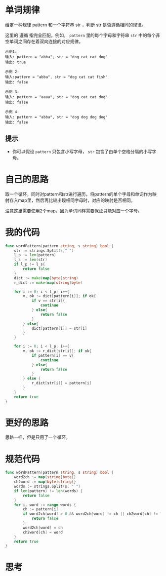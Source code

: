 # 单词规律

给定一种规律 pattern 和一个字符串 str ，判断 str 是否遵循相同的规律。

这里的 遵循 指完全匹配，例如， `pattern` 里的每个字母和字符串 `str` 中的每个非空单词之间存在着双向连接的对应规律。

```
示例1:
输入: pattern = "abba", str = "dog cat cat dog"
输出: true

示例 2:
输入:pattern = "abba", str = "dog cat cat fish"
输出: false

示例 3:
输入: pattern = "aaaa", str = "dog cat cat dog"
输出: false

示例 4:
输入: pattern = "abba", str = "dog dog dog dog"
输出: false
```

## 提示

- 你可以假设 `pattern` 只包含小写字母， `str` 包含了由单个空格分隔的小写字母。  

# 自己的思路

取一个循环，同时对pattern和str进行遍历，将pattern的单个字母和单词作为映射存入map里，然后再比较出现相同字母时，对应的映射是否相同。

注意这里需要使用2个map，因为单词同样需要保证只能对应一个字母。

# 我的代码

```go
func wordPattern(pattern string, s string) bool {
    str := strings.Split(s," ")
    l_p := len(pattern)
    l_s := len(str)
    if l_p != l_s{
        return false
    }
    dict := make(map[byte]string)
    r_dict := make(map[string]byte)

    for i := 0; i < l_p; i++{
        v, ok := dict[pattern[i]]; if ok{
            if v == str[i]{
                continue
            } else{
                return false
            }
        } else{
            dict[pattern[i]] = str[i]
        }
    }

    for i := 0; i < l_p; i++{
        v, ok := r_dict[str[i]]; if ok{
            if pattern[i] == v{
                continue
            } else{
                return false
            }
        } else {
            r_dict[str[i]] = pattern[i]
        }
    } 
    return true
}
```

# 更好的思路

思路一样，但是只用了一个循环。

# 规范代码

```go
func wordPattern(pattern string, s string) bool {
    word2ch := map[string]byte{}
    ch2word := map[byte]string{}
    words := strings.Split(s, " ")
    if len(pattern) != len(words) {
        return false
    }
    for i, word := range words {
        ch := pattern[i]
        if word2ch[word] > 0 && word2ch[word] != ch || ch2word[ch] != "" && ch2word[ch] != word {
            return false
        }
        word2ch[word] = ch
        ch2word[ch] = word
    }
    return true
}
```

# 思考



